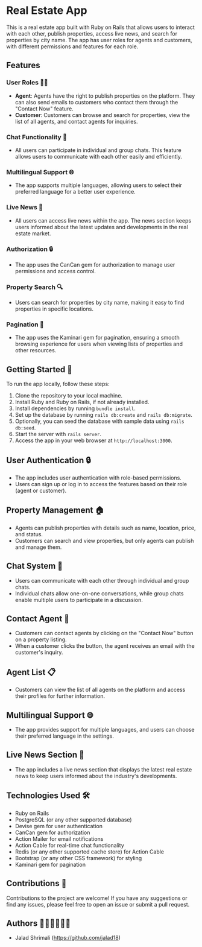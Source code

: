 # Real Estate App

This is a real estate app built with Ruby on Rails that allows users to interact with each other, publish properties, access live news, and search for properties by city name. The app has user roles for agents and customers, with different permissions and features for each role.

## Features

### User Roles 👔🏢

- **Agent**: Agents have the right to publish properties on the platform. They can also send emails to customers who contact them through the "Contact Now" feature.
- **Customer**: Customers can browse and search for properties, view the list of all agents, and contact agents for inquiries.

### Chat Functionality 💬

- All users can participate in individual and group chats. This feature allows users to communicate with each other easily and efficiently.

### Multilingual Support 🌐

- The app supports multiple languages, allowing users to select their preferred language for a better user experience.

### Live News 📰

- All users can access live news within the app. The news section keeps users informed about the latest updates and developments in the real estate market.

### Authorization 🔒

- The app uses the CanCan gem for authorization to manage user permissions and access control.

### Property Search 🔍

- Users can search for properties by city name, making it easy to find properties in specific locations.

### Pagination 📄

- The app uses the Kaminari gem for pagination, ensuring a smooth browsing experience for users when viewing lists of properties and other resources.

## Getting Started 🚀

To run the app locally, follow these steps:

1. Clone the repository to your local machine.
2. Install Ruby and Ruby on Rails, if not already installed.
3. Install dependencies by running `bundle install`.
4. Set up the database by running `rails db:create` and `rails db:migrate`.
5. Optionally, you can seed the database with sample data using `rails db:seed`.
6. Start the server with `rails server`.
7. Access the app in your web browser at `http://localhost:3000`.

## User Authentication 🔒

- The app includes user authentication with role-based permissions.
- Users can sign up or log in to access the features based on their role (agent or customer).

## Property Management 🏠

- Agents can publish properties with details such as name, location, price, and status.
- Customers can search and view properties, but only agents can publish and manage them.

## Chat System 💬

- Users can communicate with each other through individual and group chats.
- Individual chats allow one-on-one conversations, while group chats enable multiple users to participate in a discussion.

## Contact Agent 📧

- Customers can contact agents by clicking on the "Contact Now" button on a property listing.
- When a customer clicks the button, the agent receives an email with the customer's inquiry.

## Agent List 📋

- Customers can view the list of all agents on the platform and access their profiles for further information.

## Multilingual Support 🌐

- The app provides support for multiple languages, and users can choose their preferred language in the settings.

## Live News Section 📰

- The app includes a live news section that displays the latest real estate news to keep users informed about the industry's developments.

## Technologies Used 🛠️

- Ruby on Rails
- PostgreSQL (or any other supported database)
- Devise gem for user authentication
- CanCan gem for authorization
- Action Mailer for email notifications
- Action Cable for real-time chat functionality
- Redis (or any other supported cache store) for Action Cable
- Bootstrap (or any other CSS framework) for styling
- Kaminari gem for pagination

## Contributions 🤝

Contributions to the project are welcome! If you have any suggestions or find any issues, please feel free to open an issue or submit a pull request.

## Authors 👩🏻‍💻👨🏻‍💻

- Jalad Shrimali (https://github.com/jalad18)
